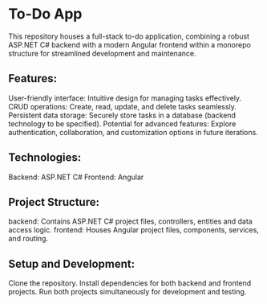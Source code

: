 # To-Do App

This repository houses a full-stack to-do application, combining a robust ASP.NET C# backend with a modern Angular frontend within a monorepo structure for streamlined development and maintenance.

## Features:

User-friendly interface: Intuitive design for managing tasks effectively.
CRUD operations: Create, read, update, and delete tasks seamlessly.
Persistent data storage: Securely store tasks in a database (backend technology to be specified).
Potential for advanced features: Explore authentication, collaboration, and customization options in future iterations.
## Technologies:

Backend: ASP.NET C#
Frontend: Angular

## Project Structure:

backend: Contains ASP.NET C# project files, controllers, entities and data access logic.
frontend: Houses Angular project files, components, services, and routing.

## Setup and Development:

Clone the repository.
Install dependencies for both backend and frontend projects.
Run both projects simultaneously for development and testing.
